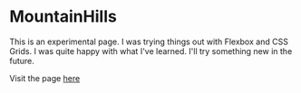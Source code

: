 # MountainHills

This is an experimental page. I was trying things out with Flexbox and CSS Grids. I was quite happy with what I've learned. I'll try something new in the future.

Visit the page [here](https://mountainhills.github.io/MountainHills/)
